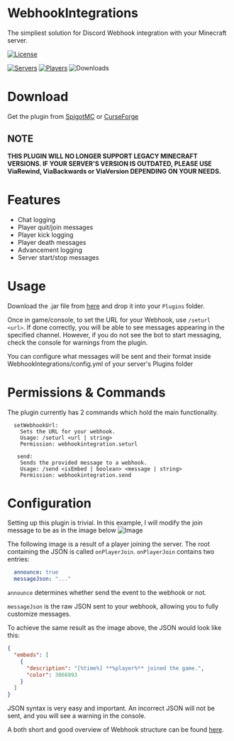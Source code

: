 # WebhookIntegrations
The simpliest solution for Discord Webhook integration with your Minecraft server.

[![License](https://img.shields.io/github/license/rudynakodach/WebhookIntegrations?style=for-the-badge)](https://img.shields.io/github/license/rudynakodach/WebhookIntegrations)

[![Servers](https://img.shields.io/bstats/servers/18509?style=for-the-badge)](https://bstats.org/plugin/bukkit/WebhookIntegrations/18509) 
[![Players](https://img.shields.io/bstats/players/18509?style=for-the-badge)](https://bstats.org/plugin/bukkit/WebhookIntegrations/18509)
![Downloads](https://img.shields.io/github/downloads/rudynakodach/WebhookIntegrations/total?style=for-the-badge)

# Download
Get the plugin from [SpigotMC](https://www.spigotmc.org/resources/webhookintegrations-1-17-1-19-pl-en.107688/) or [CurseForge](https://legacy.curseforge.com/minecraft/bukkit-plugins/webhookintegrations)

## NOTE
**THIS PLUGIN WILL NO LONGER SUPPORT LEGACY MINECRAFT VERSIONS. IF YOUR SERVER'S VERSION IS OUTDATED, PLEASE USE __ViaRewind__, __ViaBackwards__ or __ViaVersion__ DEPENDING ON YOUR NEEDS.**
# Features

- Chat logging
- Player quit/join messages
- Player kick logging
- Player death messages
- Advancement logging
- Server start/stop messages

# Usage
Download the .jar file from [here](https://github.com/rudynakodach/WebhookIntegrations/releases/latest) and drop it into your `Plugins` folder.

Once in game/console, to set the URL for your Webhook, use `/seturl <url>`.
If done correctly, you will be able to see messages appearing in the specified channel.
However, if you do not see the bot to start messaging, check the console for warnings from the plugin.

You can configure what messages will be sent and their format inside WebhookIntegrations/config.yml of your server's Plugins folder

# Permissions & Commands
The plugin currently has 2 commands which hold the main functionality.
```
  setWebhookUrl:
    Sets the URL for your webhook.
    Usage: /seturl <url | string>
    Permission: webhookintegration.seturl
```
```
   send:
    Sends the provided message to a webhook.
    Usage: /send <isEmbed | boolean> <message | string>
    Permission: webhookintegration.send
```

# Configuration
Setting up this plugin is trivial.
In this example, I will modify the join message to be as in the image below
![Image](https://cdn.discordapp.com/attachments/943973201392861216/1068280210333630464/image.png)

The following image is a result of a player joining the server. 
The root containing the JSON is called `onPlayerJoin`.
`onPlayerJoin` contains two entries:
```yml
  announce: true
  messageJson: "..."
```
`announce` determines whether send the event to the webhook or not.

`messageJson` is the raw JSON sent to your webhook, allowing you to fully customize messages.

To achieve the same result as the image above, the JSON would look like this:
```json
{
  "embeds": [
    {
      "description": "[%time%] **%player%** joined the game.", 
      "color": 3066993
    }
  ]
}
```
JSON syntax is very easy and important. An incorrect JSON will not be sent, and you will see a warning in the console.

A both short and good overview of Webhook structure can be found [here](https://gist.github.com/Birdie0/78ee79402a4301b1faf412ab5f1cdcf9#structure-of-webhooks).

